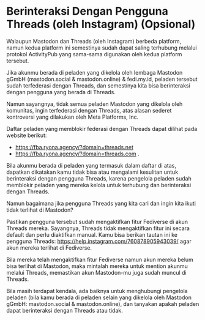 # Berinteraksi Dengan Pengguna Threads (oleh Instagram) (Opsional)

Walaupun Mastodon dan Threads (oleh Instagram) berbeda platform, namun kedua platform ini semestinya sudah dapat saling terhubung melalui protokol ActivityPub yang sama-sama digunakan oleh kedua platform tersebut.

Jika akunmu berada di peladen yang dikelola oleh lembaga Mastodon gGmbH (mastodon.social & mastodon.online) & fedi.my.id, peladen tersebut sudah terfederasi dengan Threads, dan semestinya kita bisa berinteraksi dengan pengguna yang berada di Threads.

Namun sayangnya, tidak semua peladen Mastodon yang dikelola oleh komunitas, ingin terfederasi dengan Threads, atas alasan sederet kontroversi yang dilakukan oleh Meta Platforms, Inc.

Daftar peladen yang memblokir federasi dengan Threads dapat dilihat pada website berikut:
- https://fba.ryona.agency/?domain=threads.net
- https://fba.ryona.agency/?domain=threads.com .

Bila akunmu berada di peladen yang termasuk dalam daftar di atas, dapatkan dikatakan kamu tidak bisa atau mengalami kesulitan untuk berinteraksi dengan pengguna Threads, karena pengelola peladen sudah memblokir peladen yang mereka kelola untuk terhubung dan berinteraksi dengan Threads.

Namun bagaimana jika pengguna Threads yang kita cari dan ingin kita ikuti tidak terlihat di Mastodon?

Pastikan pengguna tersebut sudah mengaktifkan fitur Fediverse di akun Threads mereka. Sayangnya, Threads tidak mengaktifkan fitur ini secara default dan perlu diaktifkan manual. Kamu bisa berikan tautan ini ke pengguna Threads: https://help.instagram.com/760878905943039/ agar akun mereka terlihat di Fediverse.

Bila mereka telah mengaktifkan fitur Fediverse namun akun mereka belum bisa terlihat di Mastodon, maka mintalah mereka untuk mention akunmu melalui Threads, memastikan akun Mastodon-mu juga sudah muncul di Threads.

Bila masih terdapat kendala, ada baiknya untuk menghubungi pengelola peladen (bila kamu berada di peladen selain yang dikelola oleh Mastodon gGmbH: mastodon.social & mastodon.online), dan tanyakan apakah peladen dapat berinteraksi dengan Threads atau tidak.
